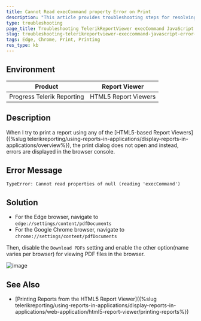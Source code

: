 ```yaml
---
title: Cannot Read execCommand property Error on Print
description: "This article provides troubleshooting steps for resolving the JavaScript error in Edge/Chrome that occurs when printing with HTML5 Report Viewers."
type: troubleshooting
page_title: Troubleshooting TelerikReportViewer execCommand JavaScript Error in Edge
slug: troubleshooting-telerikreportviewer-execcommand-javascript-error-edge
tags: Edge, Chrome, Print, Printing
res_type: kb
---
```


## Environment

| Product                    | Report Viewer        |
| -------------------------- | -------------------- |
| Progress Telerik Reporting | HTML5 Report Viewers |

## Description

When I try to print a report using any of the [HTML5-based Report Viewers]({%slug telerikreporting/using-reports-in-applications/display-reports-in-applications/overview%}), the print dialog does not open and instead, errors are displayed in the browser console.

## Error Message

`TypeError: Cannot read properties of null (reading 'execCommand')`

## Solution

- For the Edge browser, navigate to `edge://settings/content/pdfDocuments`
- For the Google Chrome browser, navigate to `chrome://settings/content/pdfDocuments`

Then, disable the `Download PDFs` setting and enable the other option(name varies per browser) for viewing PDF files in the browser.

![image]()

## See Also

* [Printing Reports from the HTML5 Report Viewer]({%slug telerikreporting/using-reports-in-applications/display-reports-in-applications/web-application/html5-report-viewer/printing-reports%})
